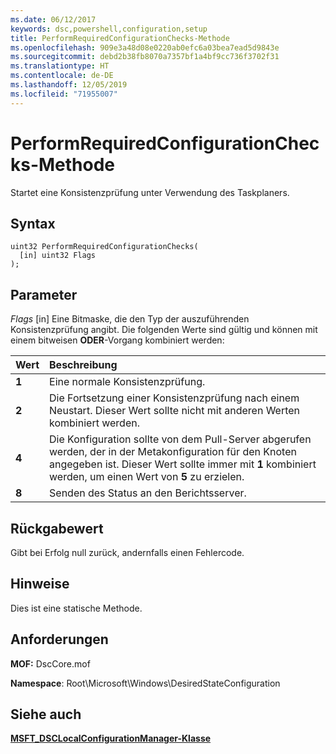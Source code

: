 ```yaml
---
ms.date: 06/12/2017
keywords: dsc,powershell,configuration,setup
title: PerformRequiredConfigurationChecks-Methode
ms.openlocfilehash: 909e3a48d08e0220ab0efc6a03bea7ead5d9843e
ms.sourcegitcommit: debd2b38fb8070a7357bf1a4bf9cc736f3702f31
ms.translationtype: HT
ms.contentlocale: de-DE
ms.lasthandoff: 12/05/2019
ms.locfileid: "71955007"
---
```

# <a name="performrequiredconfigurationchecks-method"></a>PerformRequiredConfigurationChecks-Methode

Startet eine Konsistenzprüfung unter Verwendung des Taskplaners.

## <a name="syntax"></a>Syntax

```mof
uint32 PerformRequiredConfigurationChecks(
  [in] uint32 Flags
);
```

## <a name="parameters"></a>Parameter

*Flags* \[in\] Eine Bitmaske, die den Typ der auszuführenden Konsistenzprüfung angibt. Die folgenden Werte sind gültig und können mit einem bitweisen **ODER**-Vorgang kombiniert werden:

|Wert |Beschreibung |
|:--- |:---|
|**1** | Eine normale Konsistenzprüfung. |
|**2** | Die Fortsetzung einer Konsistenzprüfung nach einem Neustart. Dieser Wert sollte nicht mit anderen Werten kombiniert werden. |
|**4** | Die Konfiguration sollte von dem Pull-Server abgerufen werden, der in der Metakonfiguration für den Knoten angegeben ist. Dieser Wert sollte immer mit **1** kombiniert werden, um einen Wert von **5** zu erzielen. |
|**8** | Senden des Status an den Berichtsserver. |

## <a name="return-value"></a>Rückgabewert

Gibt bei Erfolg null zurück, andernfalls einen Fehlercode.

## <a name="remarks"></a>Hinweise

Dies ist eine statische Methode.

## <a name="requirements"></a>Anforderungen

**MOF:** DscCore.mof

**Namespace**: Root\Microsoft\Windows\DesiredStateConfiguration

## <a name="see-also"></a>Siehe auch

[**MSFT_DSCLocalConfigurationManager-Klasse**](msft-dsclocalconfigurationmanager.md)
